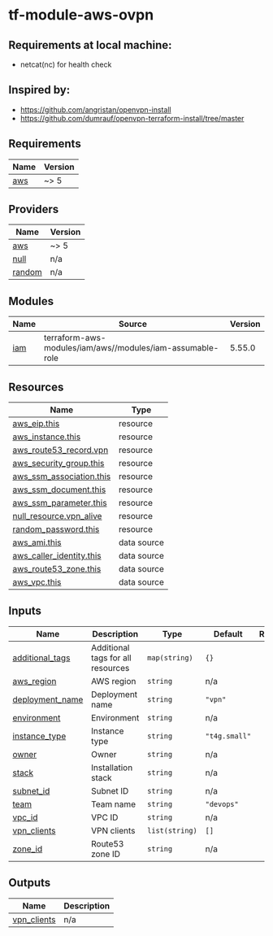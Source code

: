 # tf-module-aws-ovpn

## Requirements at local machine:
- netcat(nc) for health check

## Inspired by:
- https://github.com/angristan/openvpn-install
- https://github.com/dumrauf/openvpn-terraform-install/tree/master

<!-- BEGIN_TF_DOCS -->
## Requirements

| Name | Version |
|------|---------|
| <a name="requirement_aws"></a> [aws](#requirement\_aws) | ~> 5 |

## Providers

| Name | Version |
|------|---------|
| <a name="provider_aws"></a> [aws](#provider\_aws) | ~> 5 |
| <a name="provider_null"></a> [null](#provider\_null) | n/a |
| <a name="provider_random"></a> [random](#provider\_random) | n/a |

## Modules

| Name | Source | Version |
|------|--------|---------|
| <a name="module_iam"></a> [iam](#module\_iam) | terraform-aws-modules/iam/aws//modules/iam-assumable-role | 5.55.0 |

## Resources

| Name | Type |
|------|------|
| [aws_eip.this](https://registry.terraform.io/providers/hashicorp/aws/latest/docs/resources/eip) | resource |
| [aws_instance.this](https://registry.terraform.io/providers/hashicorp/aws/latest/docs/resources/instance) | resource |
| [aws_route53_record.vpn](https://registry.terraform.io/providers/hashicorp/aws/latest/docs/resources/route53_record) | resource |
| [aws_security_group.this](https://registry.terraform.io/providers/hashicorp/aws/latest/docs/resources/security_group) | resource |
| [aws_ssm_association.this](https://registry.terraform.io/providers/hashicorp/aws/latest/docs/resources/ssm_association) | resource |
| [aws_ssm_document.this](https://registry.terraform.io/providers/hashicorp/aws/latest/docs/resources/ssm_document) | resource |
| [aws_ssm_parameter.this](https://registry.terraform.io/providers/hashicorp/aws/latest/docs/resources/ssm_parameter) | resource |
| [null_resource.vpn_alive](https://registry.terraform.io/providers/hashicorp/null/latest/docs/resources/resource) | resource |
| [random_password.this](https://registry.terraform.io/providers/hashicorp/random/latest/docs/resources/password) | resource |
| [aws_ami.this](https://registry.terraform.io/providers/hashicorp/aws/latest/docs/data-sources/ami) | data source |
| [aws_caller_identity.this](https://registry.terraform.io/providers/hashicorp/aws/latest/docs/data-sources/caller_identity) | data source |
| [aws_route53_zone.this](https://registry.terraform.io/providers/hashicorp/aws/latest/docs/data-sources/route53_zone) | data source |
| [aws_vpc.this](https://registry.terraform.io/providers/hashicorp/aws/latest/docs/data-sources/vpc) | data source |

## Inputs

| Name | Description | Type | Default | Required |
|------|-------------|------|---------|:--------:|
| <a name="input_additional_tags"></a> [additional\_tags](#input\_additional\_tags) | Additional tags for all resources | `map(string)` | `{}` | no |
| <a name="input_aws_region"></a> [aws\_region](#input\_aws\_region) | AWS region | `string` | n/a | yes |
| <a name="input_deployment_name"></a> [deployment\_name](#input\_deployment\_name) | Deployment name | `string` | `"vpn"` | no |
| <a name="input_environment"></a> [environment](#input\_environment) | Environment | `string` | n/a | yes |
| <a name="input_instance_type"></a> [instance\_type](#input\_instance\_type) | Instance type | `string` | `"t4g.small"` | no |
| <a name="input_owner"></a> [owner](#input\_owner) | Owner | `string` | n/a | yes |
| <a name="input_stack"></a> [stack](#input\_stack) | Installation stack | `string` | n/a | yes |
| <a name="input_subnet_id"></a> [subnet\_id](#input\_subnet\_id) | Subnet ID | `string` | n/a | yes |
| <a name="input_team"></a> [team](#input\_team) | Team name | `string` | `"devops"` | no |
| <a name="input_vpc_id"></a> [vpc\_id](#input\_vpc\_id) | VPC ID | `string` | n/a | yes |
| <a name="input_vpn_clients"></a> [vpn\_clients](#input\_vpn\_clients) | VPN clients | `list(string)` | `[]` | no |
| <a name="input_zone_id"></a> [zone\_id](#input\_zone\_id) | Route53 zone ID | `string` | n/a | yes |

## Outputs

| Name | Description |
|------|-------------|
| <a name="output_vpn_clients"></a> [vpn\_clients](#output\_vpn\_clients) | n/a |
<!-- END_TF_DOCS -->